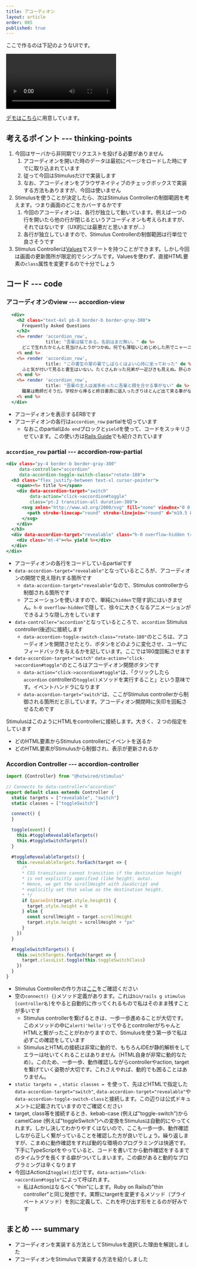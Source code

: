 ```yaml
---
title: アコーディオン
layout: article
order: 005
published: true
---
```


ここで作るのは下記のようなUIです。

![accordion.mov](content_images/accordion.mov "mx-auto max-w-[500px]")

[デモはこちら](/components/accordion)に用意しています。

## 考えるポイント --- thinking-points

1. 今回はサーバから非同期でリクエストを投げる必要がありません
   1. アコーディオンを開いた時のデータは最初にページをロードした時にすでに取り込まれています
   2. 従って今回はStimulusだけで実装します
   3. なお、アコーディオンをブラウザネイティブのチェックボックスで実装する方法もありますが、今回は使いません
2. Stimulusを使うことが決定したら、次はStimulus Controllerの制御範囲を考えます。つまり画面のどこをカバーするかです
   1. 今回のアコーディオンは、各行が独立して動いています。例えば一つの行を開いたら他の行が閉じるというアコーディオンも考えられますが、それではないです（UX的には最悪だと思いますが...）
   2. 各行が独立していますので、Stimulus Controllerの制御範囲は行単位で良さそうです
3. Stimulus Controllerは[Values](https://stimulus.hotwired.dev/reference/values)でステートを持つことができます。しかし今回は画面の更新箇所が限定的でシンプルです。Valuesを使わず、直接HTML要素の`class`属性を変更するので十分でしょう

## コード --- code

### アコーディオンのview --- accordion-view

```erb:app/views/components/accordion.html.erb
  <div>
    <h2 class="text-4xl pb-8 border-b border-gray-300">
      Frequently Asked Questions
    </h2>
    <%= render 'accordion_row',
               title: "吾輩は猫である。名前はまだ無い。" do %>
      どこで生れたかとんと見当けんとうがつかぬ。何でも薄暗いじめじめした所でニャーニャー泣いていた事だけは記憶している。吾輩はここで始めて人間というものを見た。
    <% end %>
    <%= render 'accordion_row',
               title: "この書生の掌の裏でしばらくはよい心持に坐っておった" do %>
      ふと気が付いて見ると書生はいない。たくさんおった兄弟が一疋ぴきも見えぬ。肝心かんじんの母親さえ姿を隠してしまった。その上今いままでの所とは違って無暗むやみに明るい。眼を明いていられぬくらいだ。はてな何でも容子ようすがおかしいと、のそのそ這はい出して見ると非常に痛い。吾輩は藁わらの上から急に笹原の中へ棄てられたのである。
    <% end %>
    <%= render 'accordion_row',
               title: "吾輩の主人は滅多めったに吾輩と顔を合せる事がない" do %>
      職業は教師だそうだ。学校から帰ると終日書斎に這入ったぎりほとんど出て来る事がない。家のものは大変な勉強家だと思っている。当人も勉強家であるかのごとく見せている。しかし実際はうちのものがいうような勤勉家ではない。
    <% end %>
  </div>
```

* アコーディオンを表示するERBです
* アコーディオンの各行は`accordion_row` partialを切っています
    * なおこのpartialは`do end`ブロックと`yield`を使って、コードをスッキリさせています。この使い方は[Rails Guide](https://railsguides.jp/layouts_and_rendering.html#シンプルなビューでパーシャルを使う)でも紹介されています

### `accordion_row` partial --- accordion-row-partial

```erb:app/views/components/_accordion_row.html.erb
<div class="py-4 border-b border-gray-300"
     data-controller="accordion"
     data-accordion-toggle-switch-class="rotate-180">
  <h3 class="flex justify-between text-xl cursor-pointer">
    <span><%= title %></span>
    <div data-accordion-target="switch"
         data-action="click->accordion#toggle" 
         class="pt-2 transition-all duration-300">
      <svg xmlns="http://www.w3.org/2000/svg" fill="none" viewBox="0 0 24 24" stroke-width="1.5" stroke="currentColor" class="size-6">
        <path stroke-linecap="round" stroke-linejoin="round" d="m19.5 8.25-7.5 7.5-7.5-7.5"/>
      </svg>
    </div>
  </h3>
  <div data-accordion-target="revealable" class="h-0 overflow-hidden transition-all duration-300 text-sm">
    <div class="mt-4"><%= yield %></div>
  </div>
</div>
```

* アコーディオンの各行をコードしているpartialです
* `data-accordion-target="revealable"`となっているところが、アコーディオンの開閉で見え隠れする箇所です
   * `data-accordion-target="revealable"`なので、Stimulus controllerから制御される箇所です
   * アニメーションを使いますので、単純に`hidden`で隠す訳にはいきません。`h-0 overflow-hidden`で隠して、徐々に大きくなるアニメーションができるような隠し方をしています
* `data-controller="accordion"`となっているところで、`accordion` Stimulus controller(後述)に接続します
    * `data-accordion-toggle-switch-class="rotate-180"`のところは、アコーディオンを開閉させたとり、ボタンをどのように変化させ、ユーザにフィードバックを与えるかを記しています。ここでは180度回転させます
* `data-accordion-target="switch"` `data-action="click->accordion#toggle"`のところはアコーディオン開閉ボタンです
    * `data-action="click->accordion#toggle"`は、「クリックしたら`accordion` controllerの`toggle()`メソッドを実行すること」という意味です。イベントハンドラになります
    * `data-accordion-target="switch"`は、ここがStimulus controllerから制御される箇所だと示しています。アコーディオン開閉時に矢印を回転させるためです

StimulusはこのようにHTMLをcontrollerに接続します。大きく、２つの指定をしています

* どのHTML要素からStimulus controllerにイベントを送るか
* どのHTML要素がStimulusから制御され、表示が更新されるか

### Accordion Controller --- accordion-controller

```js:app/javascript/controllers/accordion_controller.js
import {Controller} from "@hotwired/stimulus"

// Connects to data-controller="accordion"
export default class extends Controller {
  static targets = ["revealable", "switch"]
  static classes = ["toggleSwitch"]

  connect() {
  }

  toggle(event) {
    this.#toggleRevealableTargets()
    this.#toggleSwitchTargets()
  }

  #toggleRevealableTargets() {
    this.revealableTargets.forEach(target => {
      /*
      * CSS transitions cannot transition if the destination height
      * is not explicitly specified (like height: auto).
      * Hence, we get the scrollHeight with JavaScript and
      * explicitly set that value as the destination height.
      * */
      if (parseInt(target.style.height)) {
        target.style.height = 0
      } else {
        const scrollHeight = target.scrollHeight
        target.style.height = scrollHeight + "px"
      }
    })
  }

  #toggleSwitchTargets() {
    this.switchTargets.forEach(target => {
      target.classList.toggle(this.toggleSwitchClass)
    })
  }
}
```

* Stimulus Controllerの作り方は[ここ](/tips/how-you-should-create-stimulus-controllers)をご確認ください
* 空の`connect() {}`メソッド定義があります。これは`bin/rails g stimulus [controller名]`をやると自動的に作ってくれるもので私はそのまま残すことが多いです
    * Stimulus controllerを繋げるときは、一歩一歩進めることが大切です。このメソッドの中に`alert('hello')`ってやるとcontrollerがちゃんとHTMLと繋がったことがわかりますので、Stimulusを使う第一歩で私は必ずこの確認をしています
    * StimulusとHTMLの接続は非常に動的で、もちろんIDEが静的解析をしてエラーは吐いてくれることはありません（HTML自身が非常に動的なため）。このため、一歩一歩、動作確認しながらcontrollerやaction, targetを繋げていく姿勢が大切です。これさえやれば、動的でも困ることはありません。
* `static targets = `, `static classes = `を使って、先ほどHTMLで指定した`data-accordion-target="switch"`, `data-accordion-target="revealable"`や`data-accordion-toggle-switch-class`と接続します。この辺りは公式ドキュメントに記載されていますのでご確認ください
* target, class等を接続するとき、kebab-case (例えば"toggle-switch")からcamelCase (例えば"toggleSwitch")への変換をStimulusは自動的にやってくれます。しかし決してわかりやすくはないので、ここも一歩一歩、動作確認しながら正しく繋がっていることを確認した方が良いでしょう。繰り返しますが、こまめに動作確認をすれば動的な環境のプログラミングは快適です。下手にTypeScriptをやっていると、コードを書いてから動作確認をするまでのタイムラグを長くする癖がついてしまいます。この癖があると動的なプログラミングは辛くなります
* 今回はActionは`toggle()`だけです。`data-action="click->accordion#toggle"`によって呼ばれます。
    * 私はActionはなるべく"thin"にします。Ruby on Railsの"thin controller"と同じ発想です。実際にtargetを変更するメソッド（プライベートメソッド）を別に定義して、これを呼び出す形をとるのが好みです

## まとめ --- summary

* アコーディオンを実装する方法としてStimulusを選択した理由を解説しました
* アコーディオンをStimulusで実装する方法を紹介しました
